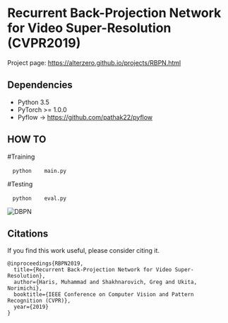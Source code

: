 # Recurrent Back-Projection Network for Video Super-Resolution (CVPR2019)

Project page: https://alterzero.github.io/projects/RBPN.html

## Dependencies
* Python 3.5
* PyTorch >= 1.0.0
* Pyflow -> https://github.com/pathak22/pyflow

## HOW TO

#Training

    ```python
    main.py
    ```

#Testing

    ```python
    eval.py
    ```

![DBPN](https://alterzero.github.io/projects/RBPN.png)

## Citations
If you find this work useful, please consider citing it.
```
@inproceedings{RBPN2019,
  title={Recurrent Back-Projection Network for Video Super-Resolution},
  author={Haris, Muhammad and Shakhnarovich, Greg and Ukita, Norimichi},
  booktitle={IEEE Conference on Computer Vision and Pattern Recognition (CVPR)},
  year={2019}
}
```
